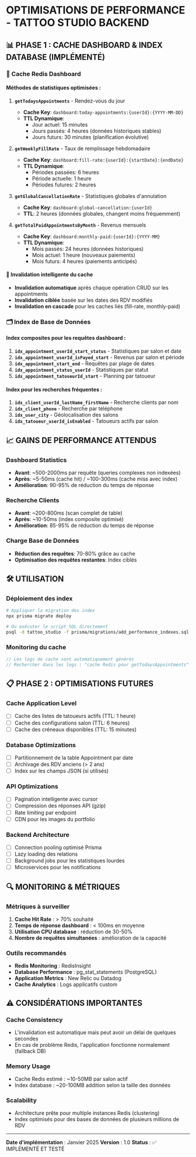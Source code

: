 # OPTIMISATIONS DE PERFORMANCE - TATTOO STUDIO BACKEND

## 📊 PHASE 1 : CACHE DASHBOARD & INDEX DATABASE (IMPLÉMENTÉ)

### 🚀 Cache Redis Dashboard

#### Méthodes de statistiques optimisées :

1. **`getTodaysAppointments`** - Rendez-vous du jour
   - **Cache Key**: `dashboard:today-appointments:{userId}:{YYYY-MM-DD}`
   - **TTL Dynamique**:
     - Jour actuel: 15 minutes
     - Jours passés: 4 heures (données historiques stables)
     - Jours futurs: 30 minutes (planification évolutive)

2. **`getWeeklyFillRate`** - Taux de remplissage hebdomadaire
   - **Cache Key**: `dashboard:fill-rate:{userId}:{startDate}:{endDate}`
   - **TTL Dynamique**:
     - Périodes passées: 6 heures
     - Période actuelle: 1 heure
     - Périodes futures: 2 heures

3. **`getGlobalCancellationRate`** - Statistiques globales d'annulation
   - **Cache Key**: `dashboard:global-cancellation:{userId}`
   - **TTL**: 2 heures (données globales, changent moins fréquemment)

4. **`getTotalPaidAppointmentsByMonth`** - Revenus mensuels
   - **Cache Key**: `dashboard:monthly-paid:{userId}:{YYYY-MM}`
   - **TTL Dynamique**:
     - Mois passés: 24 heures (données historiques)
     - Mois actuel: 1 heure (nouveaux paiements)
     - Mois futurs: 4 heures (paiements anticipés)

#### 🔄 Invalidation intelligente du cache

- **Invalidation automatique** après chaque opération CRUD sur les appointments
- **Invalidation ciblée** basée sur les dates des RDV modifiés
- **Invalidation en cascade** pour les caches liés (fill-rate, monthly-paid)

### 🗂️ Index de Base de Données

#### Index composites pour les requêtes dashboard :

1. **`idx_appointment_userId_start_status`** - Statistiques par salon et date
2. **`idx_appointment_userId_isPayed_start`** - Revenus par salon et période
3. **`idx_appointment_start_end`** - Requêtes par plage de dates
4. **`idx_appointment_status_userId`** - Statistiques par statut
5. **`idx_appointment_tatoueurId_start`** - Planning par tatoueur

#### Index pour les recherches fréquentes :

1. **`idx_client_userId_lastName_firstName`** - Recherche clients par nom
2. **`idx_client_phone`** - Recherche par téléphone
3. **`idx_user_city`** - Géolocalisation des salons
4. **`idx_tatoueur_userId_isEnabled`** - Tatoueurs actifs par salon

## 📈 GAINS DE PERFORMANCE ATTENDUS

### Dashboard Statistics
- **Avant**: ~500-2000ms par requête (queries complexes non indexées)
- **Après**: ~5-50ms (cache hit) / ~100-300ms (cache miss avec index)
- **Amélioration**: 90-95% de réduction du temps de réponse

### Recherche Clients
- **Avant**: ~200-800ms (scan complet de table)
- **Après**: ~10-50ms (index composite optimisé)
- **Amélioration**: 85-95% de réduction du temps de réponse

### Charge Base de Données
- **Réduction des requêtes**: 70-80% grâce au cache
- **Optimisation des requêtes restantes**: Index ciblés

## 🛠️ UTILISATION

### Déploiement des index
```bash
# Appliquer la migration des index
npx prisma migrate deploy

# Ou exécuter le script SQL directement
psql -d tattoo_studio -f prisma/migrations/add_performance_indexes.sql
```

### Monitoring du cache
```typescript
// Les logs de cache sont automatiquement générés
// Rechercher dans les logs : "cache Redis pour getTodaysAppointments"
```

## 📋 PHASE 2 : OPTIMISATIONS FUTURES

### Cache Application Level
- [ ] Cache des listes de tatoueurs actifs (TTL: 1 heure)
- [ ] Cache des configurations salon (TTL: 6 heures)
- [ ] Cache des créneaux disponibles (TTL: 15 minutes)

### Database Optimizations
- [ ] Partitionnement de la table Appointment par date
- [ ] Archivage des RDV anciens (> 2 ans)
- [ ] Index sur les champs JSON (si utilisés)

### API Optimizations
- [ ] Pagination intelligente avec cursor
- [ ] Compression des réponses API (gzip)
- [ ] Rate limiting par endpoint
- [ ] CDN pour les images du portfolio

### Backend Architecture
- [ ] Connection pooling optimisé Prisma
- [ ] Lazy loading des relations
- [ ] Background jobs pour les statistiques lourdes
- [ ] Microservices pour les notifications

## 🔍 MONITORING & MÉTRIQUES

### Métriques à surveiller
1. **Cache Hit Rate** : > 70% souhaité
2. **Temps de réponse dashboard** : < 100ms en moyenne
3. **Utilisation CPU database** : réduction de 30-50%
4. **Nombre de requêtes simultanées** : amélioration de la capacité

### Outils recommandés
- **Redis Monitoring** : RedisInsight
- **Database Performance** : pg_stat_statements (PostgreSQL)
- **Application Metrics** : New Relic ou Datadog
- **Cache Analytics** : Logs applicatifs custom

## ⚠️ CONSIDÉRATIONS IMPORTANTES

### Cache Consistency
- L'invalidation est automatique mais peut avoir un délai de quelques secondes
- En cas de problème Redis, l'application fonctionne normalement (fallback DB)

### Memory Usage
- Cache Redis estimé : ~10-50MB par salon actif
- Index database : ~20-100MB addition selon la taille des données

### Scalability
- Architecture prête pour multiple instances Redis (clustering)
- Index optimisés pour des bases de données de plusieurs millions de RDV

---

**Date d'implémentation** : Janvier 2025
**Version** : 1.0
**Status** : ✅ IMPLÉMENTÉ ET TESTÉ